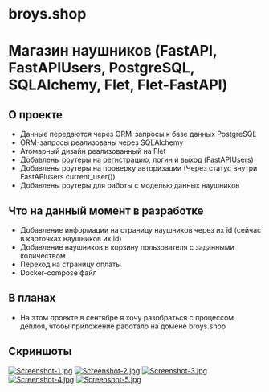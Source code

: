# broys.shop

# Магазин наушников (FastAPI, FastAPIUsers, PostgreSQL, SQLAlchemy, Flet, Flet-FastAPI)

## О проекте
- Данные передаются через ORM-запросы к базе данных PostgreSQL
- ORM-запросы реализованы через SQLAlchemy
- Атомарный дизайн реализованный на Flet
- Добавлены роутеры на регистрацию, логин и выход (FastAPIUsers)
- Добавлены роутеры на проверку авторизации (Через статус внутри FastAPIusers current_user())
- Добавлены роутеры для работы с моделью данных наушников

## Что на данный момент в разработке
- Добавление информации на страницу наушников через их id (сейчас в карточках наушников их id)
- Добавление наушников в корзину пользователя с заданными количеством
- Переход на страницу оплаты
- Docker-compose файл

## В планах
- На этом проекте в сентябре я хочу разобраться с процессом деплоя, чтобы приложение работало на домене broys.shop

## Скриншоты
[![Screenshot-1.jpg](https://i.postimg.cc/mkmkSg4B/Screenshot-1.jpg)](https://postimg.cc/dZTJsvDx)
[![Screenshot-2.jpg](https://i.postimg.cc/KzFYSMvm/Screenshot-2.jpg)](https://postimg.cc/Z97m60dQ)
[![Screenshot-3.jpg](https://i.postimg.cc/kGgXDPbZ/Screenshot-3.jpg)](https://postimg.cc/hzNq3wMb)
[![Screenshot-4.jpg](https://i.postimg.cc/X7XYb33B/Screenshot-4.jpg)](https://postimg.cc/Mv2S7Cnz)
[![Screenshot-5.jpg](https://i.postimg.cc/9fPWpQPK/Screenshot-5.jpg)](https://postimg.cc/PLxsfhRQ)
